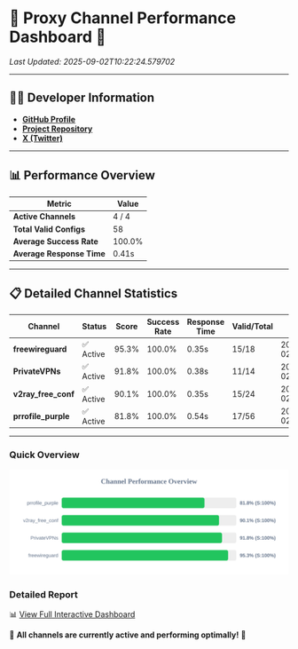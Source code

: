 # 🌟 Proxy Channel Performance Dashboard 🌟

_Last Updated: 2025-09-02T10:22:24.579702_

---

## 👩‍💻 Developer Information

- **[GitHub Profile](https://github.com/4n0nymou3)**  
- **[Project Repository](https://github.com/4n0nymou3/multi-proxy-config-fetcher)**  
- **[X (Twitter)](https://x.com/4n0nymou3)**  

---

## 📊 Performance Overview

| Metric                | Value       |
|-----------------------|-------------|
| **Active Channels**   | 4 / 4       |
| **Total Valid Configs** | 58          |
| **Average Success Rate** | 100.0%      |
| **Average Response Time** | 0.41s       |

---

## 📋 Detailed Channel Statistics

| Channel          | Status     | Score  | Success Rate | Response Time | Valid/Total | Last Success               |
|------------------|------------|--------|--------------|---------------|-------------|----------------------------|
| **freewireguard**  | ✅ Active  | 95.3%  | 100.0% | 0.35s         | 15/18       | 2025-09-02T10:22:24.577781 |
| **PrivateVPNs**  | ✅ Active  | 91.8%  | 100.0% | 0.38s         | 11/14       | 2025-09-02T10:22:24.195914 |
| **v2ray_free_conf**  | ✅ Active  | 90.1%  | 100.0% | 0.35s         | 15/24       | 2025-09-02T10:22:23.774774 |
| **prrofile_purple**  | ✅ Active  | 81.8%  | 100.0% | 0.54s         | 17/56       | 2025-09-02T10:22:23.346532 |

---

### Quick Overview
<div align="center">
  <a href="https://raw.githubusercontent.com/nullluser/NullRepo/refs/heads/main/assets/channel_stats_chart.svg">
    <img src="https://raw.githubusercontent.com/nullluser/NullRepo/refs/heads/main/assets/channel_stats_chart.svg" alt="Source Performance Statistics" width="800">
  </a>
</div>

### Detailed Report
📊 [View Full Interactive Dashboard](https://htmlpreview.github.io/?https://github.com/nullluser/NullRepo/blob/main/assets/performance_report.html)

🎉 **All channels are currently active and performing optimally!** 🎉
